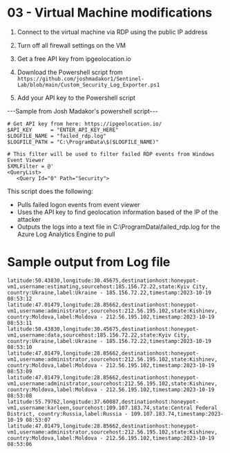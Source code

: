 # 03 - Virtual Machine modifications

1. Connect to the virtual machine via RDP using the public IP address

2. Turn off all firewall settings on the VM

3. Get a free API key from ipgeolocation.io

4. Download the Powershell script from ```https://github.com/joshmadakor1/Sentinel-Lab/blob/main/Custom_Security_Log_Exporter.ps1```

5. Add your API key to the Powershell script

---Sample from Josh Madakor's powershell script---
```shell
﻿# Get API key from here: https://ipgeolocation.io/
$API_KEY      = "ENTER_API_KEY_HERE"
$LOGFILE_NAME = "failed_rdp.log"
$LOGFILE_PATH = "C:\ProgramData\$($LOGFILE_NAME)"

# This filter will be used to filter failed RDP events from Windows Event Viewer
$XMLFilter = @'
<QueryList> 
   <Query Id="0" Path="Security">
```
This script does the following:
- Pulls failed logon events from event viewer
- Uses the API key to find geolocation information based of the IP of the attacker
- Outputs the logs into a text file in C:\ProgramData\failed_rdp.log for the Azure Log Analytics Engine to pull

# Sample output from Log file

```
latitude:50.43830,longitude:30.45675,destinationhost:honeypot-vm1,username:estimating,sourcehost:185.156.72.22,state:Kyiv City, country:Ukraine,label:Ukraine - 185.156.72.22,timestamp:2023-10-19 08:53:12
latitude:47.01479,longitude:28.85662,destinationhost:honeypot-vm1,username:administrator,sourcehost:212.56.195.102,state:Kishinev, country:Moldova,label:Moldova - 212.56.195.102,timestamp:2023-10-19 08:53:11
latitude:50.43830,longitude:30.45675,destinationhost:honeypot-vm1,username:data,sourcehost:185.156.72.22,state:Kyiv City, country:Ukraine,label:Ukraine - 185.156.72.22,timestamp:2023-10-19 08:53:10
latitude:47.01479,longitude:28.85662,destinationhost:honeypot-vm1,username:administrator,sourcehost:212.56.195.102,state:Kishinev, country:Moldova,label:Moldova - 212.56.195.102,timestamp:2023-10-19 08:53:09
latitude:47.01479,longitude:28.85662,destinationhost:honeypot-vm1,username:administrator,sourcehost:212.56.195.102,state:Kishinev, country:Moldova,label:Moldova - 212.56.195.102,timestamp:2023-10-19 08:53:08
latitude:55.79762,longitude:37.60087,destinationhost:honeypot-vm1,username:karleen,sourcehost:109.107.183.74,state:Central Federal District, country:Russia,label:Russia - 109.107.183.74,timestamp:2023-10-19 08:53:07
latitude:47.01479,longitude:28.85662,destinationhost:honeypot-vm1,username:administrator,sourcehost:212.56.195.102,state:Kishinev, country:Moldova,label:Moldova - 212.56.195.102,timestamp:2023-10-19 08:53:06
```